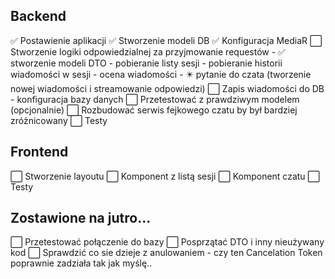 ## Backend

✅ Postawienie aplikacji
✅ Stworzenie modeli DB
✅ Konfiguracja MediaR
⬜️ Stworzenie logiki odpowiedzialnej za przyjmowanie requestów
	- ✅ stworzenie modeli DTO
	- pobieranie listy sesji
	- pobieranie historii wiadomości w sesji
	- ocena wiadomości
	- ✴️ pytanie do czata (tworzenie nowej wiadomości i streamowanie odpowiedzi)
⬜️ Zapis wiadomości do DB
	- konfiguracja bazy danych
⬜️ Przetestować z prawdziwym modelem (opcjonalnie)
⬜️ Rozbudować serwis fejkowego czatu by był bardziej zróżnicowany
⬜️ Testy


## Frontend
⬜️ Stworzenie layoutu
⬜️ Komponent z listą sesji
⬜️ Komponent czatu
⬜️ Testy


## Zostawione na jutro... 
⬜️ Przetestować połączenie do bazy
⬜️ Posprzątać DTO i inny nieużywany kod
⬜️ Sprawdzić co sie dzieje z anulowaniem - czy ten Cancelation Token poprawnie zadziała tak jak myślę.. 
